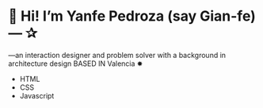 
# 👋 Hi! I’m Yanfe Pedroza (say Gian-fe)— ✰

—an interaction designer and problem solver with a background in architecture design BASED IN Valencia ✸

- HTML
- CSS
- Javascript

